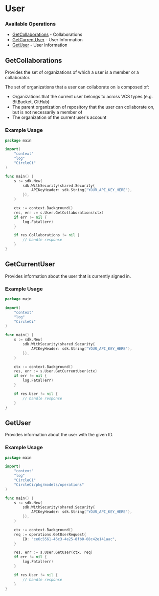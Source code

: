 # User

### Available Operations

* [GetCollaborations](#getcollaborations) - Collaborations
* [GetCurrentUser](#getcurrentuser) - User Information
* [GetUser](#getuser) - User Information

## GetCollaborations

Provides the set of organizations of which a user is a member or a collaborator.

The set of organizations that a user can collaborate on is composed of:

* Organizations that the current user belongs to across VCS types (e.g. BitBucket, GitHub)
* The parent organization of repository that the user can collaborate on, but is not necessarily a member of
* The organization of the current user's account

### Example Usage

```go
package main

import(
	"context"
	"log"
	"CircleCi"
)

func main() {
    s := sdk.New(
        sdk.WithSecurity(shared.Security{
            APIKeyHeader: sdk.String("YOUR_API_KEY_HERE"),
        }),
    )

    ctx := context.Background()
    res, err := s.User.GetCollaborations(ctx)
    if err != nil {
        log.Fatal(err)
    }

    if res.Collaborations != nil {
        // handle response
    }
}
```

## GetCurrentUser

Provides information about the user that is currently signed in.

### Example Usage

```go
package main

import(
	"context"
	"log"
	"CircleCi"
)

func main() {
    s := sdk.New(
        sdk.WithSecurity(shared.Security{
            APIKeyHeader: sdk.String("YOUR_API_KEY_HERE"),
        }),
    )

    ctx := context.Background()
    res, err := s.User.GetCurrentUser(ctx)
    if err != nil {
        log.Fatal(err)
    }

    if res.User != nil {
        // handle response
    }
}
```

## GetUser

Provides information about the user with the given ID.

### Example Usage

```go
package main

import(
	"context"
	"log"
	"CircleCi"
	"CircleCi/pkg/models/operations"
)

func main() {
    s := sdk.New(
        sdk.WithSecurity(shared.Security{
            APIKeyHeader: sdk.String("YOUR_API_KEY_HERE"),
        }),
    )

    ctx := context.Background()    
    req := operations.GetUserRequest{
        ID: "ce6c5561-46c3-4e25-8fb0-08c42e141aac",
    }

    res, err := s.User.GetUser(ctx, req)
    if err != nil {
        log.Fatal(err)
    }

    if res.User != nil {
        // handle response
    }
}
```
